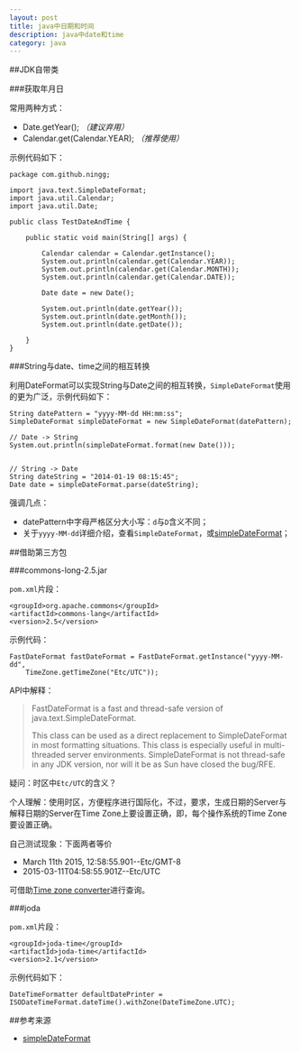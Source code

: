 ```yaml
---
layout: post
title: java中日期和时间
description: java中date和time
category: java
---
```



##JDK自带类

###获取年月日

常用两种方式：

* Date.getYear(); *（建议弃用）*
* Calendar.get(Calendar.YEAR); *（推荐使用）*


示例代码如下：

	package com.github.ningg;

	import java.text.SimpleDateFormat;
	import java.util.Calendar;
	import java.util.Date;

	public class TestDateAndTime {

		public static void main(String[] args) {
			
			Calendar calendar = Calendar.getInstance();
			System.out.println(calendar.get(Calendar.YEAR));
			System.out.println(calendar.get(Calendar.MONTH));
			System.out.println(calendar.get(Calendar.DATE));
		
			Date date = new Date();
			
			System.out.println(date.getYear());
			System.out.println(date.getMonth());
			System.out.println(date.getDate());
			
		}
	}




###String与date、time之间的相互转换


利用DateFormat可以实现String与Date之间的相互转换，`SimpleDateFormat`使用的更为广泛，示例代码如下：


	String datePattern = "yyyy-MM-dd HH:mm:ss";
	SimpleDateFormat simpleDateFormat = new SimpleDateFormat(datePattern);
	
	// Date -> String
	System.out.println(simpleDateFormat.format(new Date()));
	
	
	// String -> Date
	String dateString = "2014-01-19 08:15:45";
	Date date = simpleDateFormat.parse(dateString);

	

强调几点：

* datePattern中字母严格区分大小写：`d`与`D`含义不同；
* 关于`yyyy-MM-dd`详细介绍，查看`SimpleDateFormat`，或[simpleDateFormat][simpleDateFormat]；





##借助第三方包


###commons-long-2.5.jar

`pom.xml`片段：

	<groupId>org.apache.commons</groupId>
	<artifactId>commons-lang</artifactId>
	<version>2.5</version>


示例代码：

	FastDateFormat fastDateFormat = FastDateFormat.getInstance("yyyy-MM-dd",
		TimeZone.getTimeZone("Etc/UTC"));

API中解释：

> FastDateFormat is a fast and thread-safe version of java.text.SimpleDateFormat.
> 
> This class can be used as a direct replacement to SimpleDateFormat in most formatting situations. This class is especially useful in multi-threaded server environments. SimpleDateFormat is not thread-safe in any JDK version, nor will it be as Sun have closed the bug/RFE. 


疑问：时区中`Etc/UTC`的含义？

个人理解：使用时区，方便程序进行国际化，不过，要求，生成日期的Server与解释日期的Server在Time Zone上要设置正确，即，每个操作系统的Time Zone要设置正确。

自己测试现象：下面两者等价

* March 11th 2015, 12:58:55.901--Etc/GMT-8
* 2015-03-11T04:58:55.901Z--Etc/UTC

可借助[Time zone converter][Time zone converter]进行查询。


###joda

`pom.xml`片段：

	<groupId>joda-time</groupId>
	<artifactId>joda-time</artifactId>
	<version>2.1</version>


示例代码如下：

	DateTimeFormatter defaultDatePrinter = ISODateTimeFormat.dateTime().withZone(DateTimeZone.UTC);
















##参考来源


* [simpleDateFormat][simpleDateFormat]





















[NingG]:    								http://ningg.github.com  "NingG"
[simpleDateFormat]:							http://docs.oracle.com/javase/tutorial/i18n/format/simpleDateFormat.html
[JavaSE 7 API-SimpleDateFormat]:			http://docs.oracle.com/javase/7/docs/api/java/text/SimpleDateFormat.html
[Time zone converter]:						http://www.timezoneconverter.com/cgi-bin/zoneinfo.tzc










